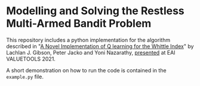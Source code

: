 # Modelling and Solving the Restless Multi-Armed Bandit Problem

This repository includes a python implementation for the algorithm described in "[A Novel Implementation of Q learning for the Whittle Index](https://doi.org/10.1007/978-3-030-92511-6_10)" by Lachlan J. Gibson, Peter Jacko and Yoni Nazarathy, [presented](https://youtu.be/XoKw-bsBH98) at EAI VALUETOOLS 2021.

A short demonstration on how to run the code is contained in the `example.py` file.
